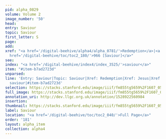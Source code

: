 ```yaml
---
pid: alpha_0829
volume: Volume 2
image_number: '50'
head: 
entry: Saviour
topic: Saviour
first_letter: S
page: 
add: 
xref: "<a href='/digital-beehive/alpha4/alpha_0781/'>Redemption</a>|<a href='/digital-beehive/alpha3/alpha_0449/'>Jesus</a>|<a
  href='/digital-beehive/toc/toc2_180/'>966 [Saviour]</a>"
see: 
index: "<a href='/digital-beehive/index4/index_3525/'>saviour</a>"
item: "#item-b7ad2723d"
unparsed: 
line: 'Entry: Saviour|Topic: Saviour|Xref: Redemption|Xref: Jesus|Xref: 966 [Saviour]|Index:
  saviour|#item-b7ad2723d'
selection: https://stacks.stanford.edu/image/iiif/fm855tg5659%2F1607_0517/803,918,2971,467/full/0/default.jpg
full_image: https://stacks.stanford.edu/image/iiif/fm855tg5659%2F1607_0517/full/full/0/default.jpg
annotation_uri: http://dev.llgc.org.uk/annotation/1528922560984
insertion: 
thumbnail: https://stacks.stanford.edu/image/iiif/fm855tg5659%2F1607_0517/803,918,600,180/250,/0/default.jpg
label: Saviour
location: "<a href='/digital-beehive/toc/toc2_040/'>Full Page</a>"
order: '181'
layout: alpha_item
collection: alpha4
---
```

